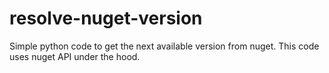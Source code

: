 # resolve-nuget-version

Simple python code to get the next available version from nuget. This code uses nuget API under the hood.

